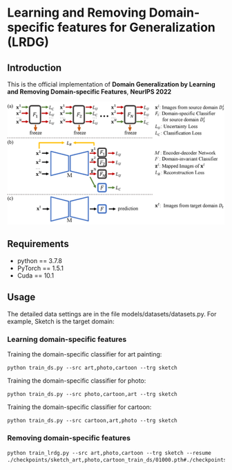 # Learning and Removing Domain-specific features for Generalization (LRDG)

## Introduction

This is the official implementation of 
**Domain Generalization by Learning and Removing Domain-specific Features**, **NeurIPS 2022**

<img src="figures/lrdg.png" width="700">

## Requirements

- python == 3.7.8
- PyTorch == 1.5.1
- Cuda == 10.1

## Usage

The detailed data settings are in the file models/datasets/datasets.py.
For example, Sketch is the target domain:

### Learning domain-specific features

 Training the domain-specific classifier for art painting:
```
python train_ds.py --src art,photo,cartoon --trg sketch
```
 Training the domain-specific classifier for photo:
```
python train_ds.py --src photo,cartoon,art --trg sketch
```
Training the domain-specific classifier for cartoon:
```
python train_ds.py --src cartoon,art,photo --trg sketch
```

### Removing domain-specific features
```
python train_lrdg.py --src art,photo,cartoon --trg sketch --resume ./checkpoints/sketch_art,photo,cartoon_train_ds/01000.pth#./checkpoints/sketch_photo,cartoon,art_train_ds/01000.pth#./checkpoints/sketch_cartoon,art,photo_train_ds/01000.pth 
```